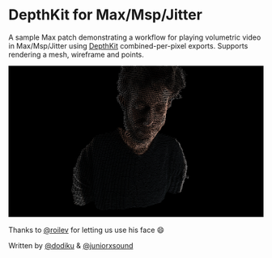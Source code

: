 # DepthKit for Max/Msp/Jitter

A sample Max patch demonstrating a workflow for playing volumetric video in Max/Msp/Jitter using [DepthKit](http://www.depthkit.tv/) combined-per-pixel exports. Supports rendering a mesh, wireframe and points.

![DepthKit in Max](./screenshots/depthkit_in_max.gif)

Thanks to [@roilev](https://github.com/roilev) for letting us use his face 😄

Written by [@dodiku](https://github.com/dodiku) & [@juniorxsound](https://github.com/juniorxsound)
